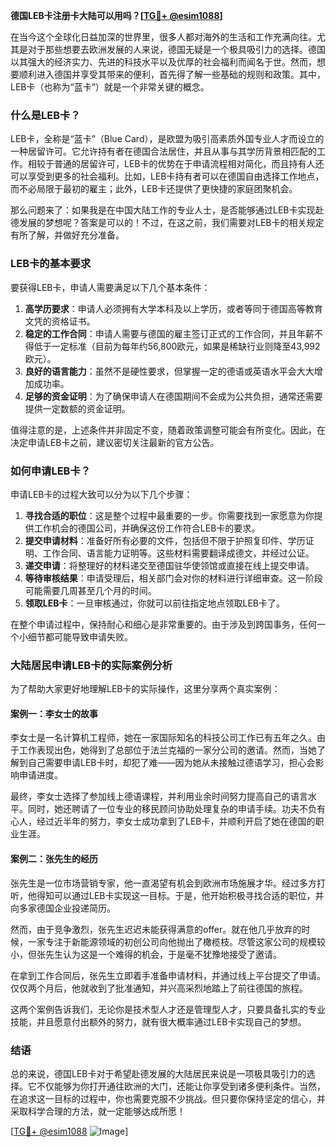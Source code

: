 **德国LEB卡注册卡大陆可以用吗？[[TG💪+ @esim1088](https://t.me/s/esim1088)]**

在当今这个全球化日益加深的世界里，很多人都对海外的生活和工作充满向往。尤其是对于那些想要去欧洲发展的人来说，德国无疑是一个极具吸引力的选择。德国以其强大的经济实力、先进的科技水平以及优厚的社会福利而闻名于世。然而，想要顺利进入德国并享受其带来的便利，首先得了解一些基础的规则和政策。其中，LEB卡（也称为“蓝卡”）就是一个非常关键的概念。

### 什么是LEB卡？

LEB卡，全称是“蓝卡”（Blue Card），是欧盟为吸引高素质外国专业人才而设立的一种居留许可。它允许持有者在德国合法居住，并且从事与其学历背景相匹配的工作。相较于普通的居留许可，LEB卡的优势在于申请流程相对简化，而且持有人还可以享受到更多的社会福利。比如，LEB卡持有者可以在德国自由选择工作地点，而不必局限于最初的雇主；此外，LEB卡还提供了更快捷的家庭团聚机会。

那么问题来了：如果我是在中国大陆工作的专业人士，是否能够通过LEB卡实现赴德发展的梦想呢？答案是可以的！不过，在这之前，我们需要对LEB卡的相关规定有所了解，并做好充分准备。

### LEB卡的基本要求

要获得LEB卡，申请人需要满足以下几个基本条件：

1. **高学历要求**：申请人必须拥有大学本科及以上学历，或者等同于德国高等教育文凭的资格证书。
2. **稳定的工作合同**：申请人需要与德国的雇主签订正式的工作合同，并且年薪不得低于一定标准（目前为每年约56,800欧元，如果是稀缺行业则降至43,992欧元）。
3. **良好的语言能力**：虽然不是硬性要求，但掌握一定的德语或英语水平会大大增加成功率。
4. **足够的资金证明**：为了确保申请人在德国期间不会成为公共负担，通常还需要提供一定数额的资金证明。

值得注意的是，上述条件并非固定不变，随着政策调整可能会有所变化。因此，在决定申请LEB卡之前，建议密切关注最新的官方公告。

### 如何申请LEB卡？

申请LEB卡的过程大致可以分为以下几个步骤：

1. **寻找合适的职位**：这是整个过程中最重要的一步。你需要找到一家愿意为你提供工作机会的德国公司，并确保这份工作符合LEB卡的要求。
2. **提交申请材料**：准备好所有必要的文件，包括但不限于护照复印件、学历证明、工作合同、语言能力证明等。这些材料需要翻译成德文，并经过公证。
3. **递交申请**：将整理好的材料递交至德国驻华使领馆或直接在线上提交申请。
4. **等待审核结果**：申请受理后，相关部门会对你的材料进行详细审查。这一阶段可能需要几周甚至几个月的时间。
5. **领取LEB卡**：一旦审核通过，你就可以前往指定地点领取LEB卡了。

在整个申请过程中，保持耐心和细心是非常重要的。由于涉及到跨国事务，任何一个小细节都可能导致申请失败。

### 大陆居民申请LEB卡的实际案例分析

为了帮助大家更好地理解LEB卡的实际操作，这里分享两个真实案例：

#### 案例一：李女士的故事

李女士是一名计算机工程师，她在一家国际知名的科技公司工作已有五年之久。由于工作表现出色，她得到了总部位于法兰克福的一家分公司的邀请。然而，当她了解到自己需要申请LEB卡时，却犯了难——因为她从未接触过德语学习，担心会影响申请进度。

最终，李女士选择了参加线上德语课程，并利用业余时间努力提高自己的语言水平。同时，她还聘请了一位专业的移民顾问协助处理复杂的申请手续。功夫不负有心人，经过近半年的努力，李女士成功拿到了LEB卡，并顺利开启了她在德国的职业生涯。

#### 案例二：张先生的经历

张先生是一位市场营销专家，他一直渴望有机会到欧洲市场施展才华。经过多方打听，他得知可以通过LEB卡实现这一目标。于是，他开始积极寻找合适的职位，并向多家德国企业投递简历。

然而，由于竞争激烈，张先生迟迟未能获得满意的offer。就在他几乎放弃的时候，一家专注于新能源领域的初创公司向他抛出了橄榄枝。尽管这家公司的规模较小，但张先生认为这是一个难得的机会，于是毫不犹豫地接受了邀请。

在拿到工作合同后，张先生立即着手准备申请材料，并通过线上平台提交了申请。仅仅两个月后，他就收到了批准通知，并兴高采烈地踏上了前往德国的旅程。

这两个案例告诉我们，无论你是技术型人才还是管理型人才，只要具备扎实的专业技能，并且愿意付出额外的努力，就有很大概率通过LEB卡实现自己的梦想。

### 结语

总的来说，德国LEB卡对于希望赴德发展的大陆居民来说是一项极具吸引力的选择。它不仅能够为你打开通往欧洲的大门，还能让你享受到诸多便利条件。当然，在追求这一目标的过程中，你也需要克服不少挑战。但只要你保持坚定的信心，并采取科学合理的方法，就一定能够达成所愿！

[[TG💪+ @esim1088](https://t.me/s/esim1088) ![Image](https://i.postimg.cc/4NQfJmqS/Snipaste-2025-05-13-00-14-12.png)]